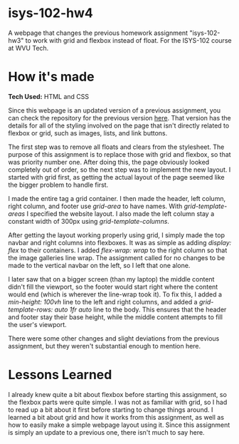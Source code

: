 # isys-102-hw4
A webpage that changes the previous homework assignment "isys-102-hw3" to work with grid and flexbox instead of float. For the ISYS-102 course at WVU Tech.

# How it's made
**Tech Used:** HTML and CSS

Since this webpage is an updated version of a previous assignment, you can check the repository for the previous version [here](https://github.com/cwilliams0926/isys-102-hw3.git). That version has the details for all of the styling involved on the page that isn't directly related to flexbox or grid, such as images, lists, and link buttons.

The first step was to remove all floats and clears from the stylesheet. The purpose of this assignment is to replace those with grid and flexbox, so that was priority number one. After doing this, the page obviously looked completely out of order, so the next step was to implement the new layout. I started with grid first, as getting the actual layout of the page seemed like the bigger problem to handle first.

I made the entire <body> tag a grid container. I then made the header, left column, right column, and footer use *grid-area* to have names. With *grid-template-areas* I specified the website layout. I also made the left column stay a constant width of 300px using *grid-template-columns*.

After getting the layout working properly using grid, I simply made the top navbar and right columns into flexboxes. It was as simple as adding *display: flex* to their containers. I added *flex-wrap: wrap* to the right column so that the image galleries line wrap. The assignment called for no changes to be made to the vertical navbar on the left, so I left that one alone.

I later saw that on a bigger screen (than my laptop) the middle content didn't fill the viewport, so the footer would start right where the content would end (which is wherever the line-wrap took it). To fix this, I added a *min-height: 100vh* line to the left and right columns, and added a *grid-template-rows: auto 1fr auto* line to the body. This ensures that the header and footer stay their base height, while the middle content attempts to fill the user's viewport.

There were some other changes and slight deviations from the previous assignment, but they weren't substantial enough to mention here.

# Lessons Learned
I already knew quite a bit about flexbox before starting this assignment, so the flexbox parts were quite simple. I was not as familiar with grid, so I had to read up a bit about it first before starting to change things around. I learned a bit about grid and how it works from this assignment, as well as how to easily make a simple webpage layout using it. Since this assignment is simply an update to a previous one, there isn't much to say here.
